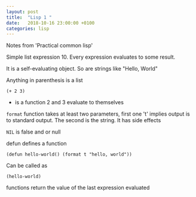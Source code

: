 ```yaml
---
layout: post
title:  "Lisp 1 "
date:   2018-10-16 23:00:00 +0100
categories: lisp
---
```


Notes from 'Practical common lisp'


Simple list expression 10. Every expression evaluates to some result.

It is a self-evaluating object. So are strings like "Hello, World"

Anything in parenthesis is a list

`(+ 2 3)`

+ is a function
2 and 3 evaluate to themselves

`format` function takes at least two parameters, first one 't' implies output is to standard output. The second is the string. It has side effects

`NIL` is false and or null

defun defines a function

`(defun hello-world() (format t "hello, world"))`

Can be called as 

`(hello-world)`

functions return the value of the last expression evaluated



